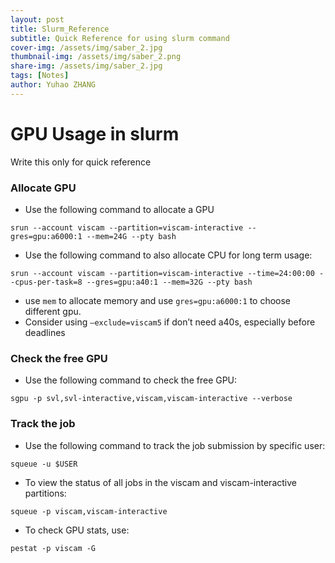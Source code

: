 ```yaml
---
layout: post
title: Slurm_Reference
subtitle: Quick Reference for using slurm command
cover-img: /assets/img/saber_2.jpg
thumbnail-img: /assets/img/saber_2.png
share-img: /assets/img/saber_2.jpg
tags: [Notes]
author: Yuhao ZHANG
---
```


# GPU Usage in slurm  
Write this only for quick reference  

### Allocate GPU   
- Use the following command to allocate a GPU
```
srun --account viscam --partition=viscam-interactive --gres=gpu:a6000:1 --mem=24G --pty bash
```   
- Use the following command to also allocate CPU for long term usage:   
```
srun --account viscam --partition=viscam-interactive --time=24:00:00 --cpus-per-task=8 --gres=gpu:a40:1 --mem=32G --pty bash
```
- use ```mem``` to allocate memory and use ```gres=gpu:a6000:1``` to choose different gpu.    
- Consider using ``` –exclude=viscam5 ``` if don’t need a40s, especially before deadlines    
### Check the free GPU
- Use the following command to check the free GPU:    
```
sgpu -p svl,svl-interactive,viscam,viscam-interactive --verbose
```

### Track the job
- Use the following command to track the job submission by specific user:  
```
squeue -u $USER   
```
- To view the status of all jobs in the viscam and viscam-interactive partitions:    
```
squeue -p viscam,viscam-interactive
```
- To check GPU stats, use:  
```
pestat -p viscam -G  
``` 

